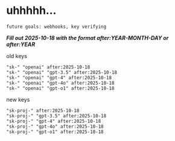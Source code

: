 # uhhhhh...

`future goals: webhooks, key verifying`



***Fill out 2025-10-18 with the format after:YEAR-MONTH-DAY or after:YEAR***

old keys
```
"sk-" "openai" after:2025-10-18
"sk-" "openai" "gpt-3.5" after:2025-10-18
"sk-" "openai" "gpt-4" after:2025-10-18
"sk-" "openai" "gpt-4o" after:2025-10-18
"sk-" "openai" "gpt-o1" after:2025-10-18
```

new keys
```
"sk-proj-" after:2025-10-18
"sk-proj-" "gpt-3.5" after:2025-10-18
"sk-proj-" "gpt-4" after:2025-10-18
"sk-proj-" "gpt-4o" after:2025-10-18
"sk-proj-" "gpt-o1" after:2025-10-18
```
